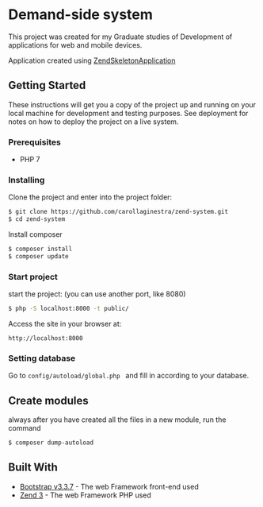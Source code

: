 # Demand-side system

This project was created for my Graduate studies of Development of applications for web and mobile devices.

Application created using [ZendSkeletonApplication](https://github.com/zendframework/ZendSkeletonApplication)

## Getting Started

These instructions will get you a copy of the project up and running on your local machine for development and testing purposes. See deployment for notes on how to deploy the project on a live system.

### Prerequisites

* PHP 7

### Installing

Clone the project and enter into the project folder:

```sh
$ git clone https://github.com/carollaginestra/zend-system.git
$ cd zend-system
```

Install composer

```sh
$ composer install
$ composer update
```

### Start project

start the project: (you can use another port, like 8080)

```sh
$ php -S localhost:8000 -t public/
```

Access the site in your browser at:
```
http://localhost:8000
```

### Setting database

Go to ```config/autoload/global.php ``` and fill in according to your database.

## Create modules

always after you have created all the files in a new module, run the command

```sh
$ composer dump-autoload
```

## Built With

* [Bootstrap v3.3.7](https://getbootstrap.com/docs/3.3/) - The web Framework front-end used
* [Zend 3](https://framework.zend.com/) - The web Framework PHP used
